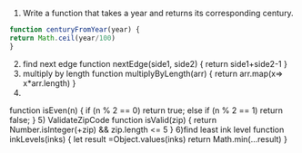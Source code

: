 1) Write a function that takes a year and returns its corresponding century.
```javascript
function centuryFromYear(year) {
return Math.ceil(year/100)
}
```

2) find next edge
function nextEdge(side1, side2) {
return side1+side2-1
}
3) multiply by length
function multiplyByLength(arr) {
return arr.map(x=> x*arr.length)
}
4)
function isEven(n) {
if (n % 2 == 0)
return true;
else if (n % 2 == 1)
return false;
}
5) ValidateZipCode
function isValid(zip) {
return Number.isInteger(+zip) && zip.length <= 5
}
6)find least ink level
function inkLevels(inks) {
let result =Object.values(inks)
return Math.min(...result)
}

